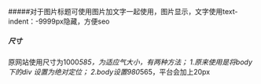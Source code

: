 #####对于图片标题可使用图片加文字一起使用，图片显示，文字使用text-indent：-9999px隐藏，方便seo
##### 尺寸
原网站使用尺寸为1000*585，为适应气大小，有两种方法；
1.原来使用是将body下的div 设置为绝对定位；
2.body设置980*565，平台会加上20px
